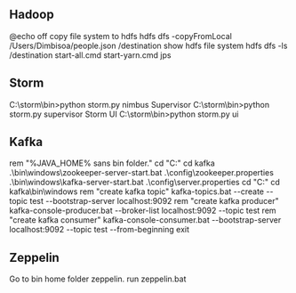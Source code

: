 
Hadoop
-------
@echo off
copy file system to hdfs
hdfs dfs -copyFromLocal /Users/Dimbisoa/people.json  /destination
show hdfs file system
hdfs dfs -ls /destination
start-all.cmd
start-yarn.cmd
jps

Storm
----
C:\storm\bin>python storm.py nimbus Supervisor
C:\storm\bin>python storm.py supervisor Storm UI
C:\storm\bin>python storm.py ui

Kafka
-----
rem "%JAVA_HOME% sans bin folder."
cd "C:\"
cd kafka
.\bin\windows\zookeeper-server-start.bat .\config\zookeeper.properties
.\bin\windows\kafka-server-start.bat .\config\server.properties
cd "C:\"
cd kafka\bin\windows
rem "create kafka topic"
kafka-topics.bat --create --topic test --bootstrap-server localhost:9092
rem "create kafka producer"
kafka-console-producer.bat --broker-list localhost:9092 --topic test
rem "create kafka consumer"
kafka-console-consumer.bat --bootstrap-server localhost:9092 --topic test --from-beginning
exit

Zeppelin
--------
Go to bin home folder zeppelin.
run zeppelin.bat
